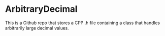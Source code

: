 # ArbitraryDecimal

This is a Github repo that stores a CPP .h file containing a class that handles arbitrarily large decimal values.
